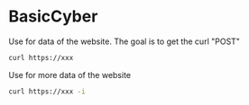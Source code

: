 # BasicCyber


Use for data of the website. The goal is to get the curl "POST"
``` bash
curl https://xxx 
```

Use for more data of the website
``` bash
curl https://xxx -i
```
